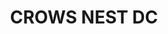 ---
lastmod: '2025-04-06T06:05:20+00:00'
latitude: -33.8261
layout: suburb
longitude: 151.205
postcode: '2065'
state: NSW
title: CROWS NEST DC
url: /nsw/crows-nest-dc/
---